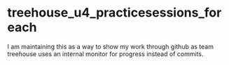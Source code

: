 # treehouse_u4_practicesessions_foreach
I am maintaining this as a way to show my work through github as team treehouse uses an internal monitor for progress instead of commits.